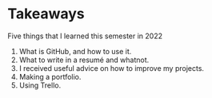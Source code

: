 # Takeaways

Five things that I learned this semester in 2022

1. What is GitHub, and how to use it.
2. What to write in a resumé and whatnot.
3. I received useful advice on how to improve my projects.
4. Making a portfolio.
5. Using Trello.
